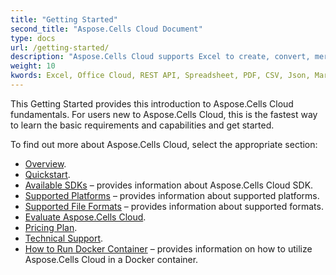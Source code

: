 ```yaml
---
title: "Getting Started"
second_title: "Aspose.Cells Cloud Document"
type: docs
url: /getting-started/
description: "Aspose.Cells Cloud supports Excel to create, convert, merge, split, protected, inner object operation, and so on."
weight: 10
kwords: Excel, Office Cloud, REST API, Spreadsheet, PDF, CSV, Json, Markdwon, Getting Started
---
```


This Getting Started provides this introduction to Aspose.Cells Cloud fundamentals. For users new to Aspose.Cells Cloud, this is the fastest way to learn the basic requirements and capabilities and get started.

To find out more about Aspose.Cells Cloud, select the appropriate section:

- [Overview](/cells/overview/).
- [Quickstart](/cells/quickstart/).
- [Available SDKs](/cells/available-sdks/) – provides information about Aspose.Cells Cloud SDK.
- [Supported Platforms](/cells/supported-platforms/) – provides information about supported platforms.
- [Supported File Formats](/cells/supported-file-formats/) – provides information about supported formats.
- [Evaluate Aspose.Cells Cloud](/cells/evaluate-aspose-cells/).
- [Pricing Plan](/cells/pricing-plan/).
- [Technical Support](/cells/technical-support/).
- [How to Run Docker Container](/cells/how-to-run-docker-container/) –  provides information on how to utilize Aspose.Cells Cloud in a Docker container. 
